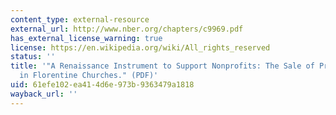 ```yaml
---
content_type: external-resource
external_url: http://www.nber.org/chapters/c9969.pdf
has_external_license_warning: true
license: https://en.wikipedia.org/wiki/All_rights_reserved
status: ''
title: '"A Renaissance Instrument to Support Nonprofits: The Sale of Private Chapels
  in Florentine Churches." (PDF)'
uid: 61efe102-ea41-4d6e-973b-9363479a1818
wayback_url: ''
---
```

